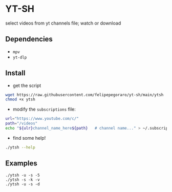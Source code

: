 # YT-SH
select videos from yt channels file; watch or download

## Dependencies 
- `mpv`
- `yt-dlp`

## Install
- get the script

```sh 
wget https://raw.githubusercontent.com/felipepegoraro/yt-sh/main/ytsh
chmod +x ytsh
```

- modify the `subscriptions` file:

```sh 
url="https://www.youtube.com/c/"
path="/videos"
echo "${ulr}channel_name_here${path}   # channel name..." > ~/.subscriptions
```

- find some help!

```sh 
./ytsh --help
```

## Examples 
```shell
./ytsh -u -s -5
./ytsh -s -k -v
./ytsh -u -s -d
```
